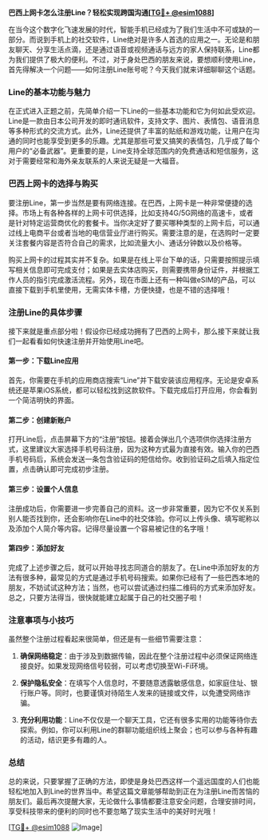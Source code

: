**巴西上网卡怎么注册Line？轻松实现跨国沟通[[TG💪+ @esim1088](https://t.me/s/esim1088)]**

在当今这个数字化飞速发展的时代，智能手机已经成为了我们生活中不可或缺的一部分。而说到手机上的社交软件，Line绝对是许多人首选的应用之一。无论是和朋友聊天、分享生活点滴，还是通过语音或视频通话与远方的家人保持联系，Line都为我们提供了极大的便利。不过，对于身处巴西的朋友来说，要想顺利使用Line，首先得解决一个问题——如何注册Line账号呢？今天我们就来详细聊聊这个话题。

### Line的基本功能与魅力

在正式进入正题之前，先简单介绍一下Line的一些基本功能和它为何如此受欢迎。Line是一款由日本公司开发的即时通讯软件，支持文字、图片、表情包、语音消息等多种形式的交流方式。此外，Line还提供了丰富的贴纸和游戏功能，让用户在沟通的同时也能享受到更多的乐趣。尤其是那些可爱又搞笑的表情包，几乎成了每个用户的“必备武器”。更重要的是，Line支持全球范围内的免费通话和短信服务，这对于需要经常和海外亲友联系的人来说无疑是一大福音。

### 巴西上网卡的选择与购买

要注册Line，第一步当然是要有网络连接。在巴西，上网卡是一种非常便捷的选择。市场上有各种各样的上网卡可供选择，比如支持4G/5G网络的高速卡，或者是针对特定运营商优化的套餐卡。当你决定好了要买哪种类型的上网卡后，可以通过线上电商平台或者当地的电信营业厅进行购买。需要注意的是，在选购时一定要关注套餐内容是否符合自己的需求，比如流量大小、通话分钟数以及价格等。

购买上网卡的过程其实并不复杂。如果是在线上平台下单的话，只需要按照提示填写相关信息即可完成支付；如果是去实体店购买，则需要携带身份证件，并根据工作人员的指引完成激活流程。另外，现在市面上还有一种叫做eSIM的产品，可以直接下载到手机里使用，无需实体卡槽，方便快捷，也是不错的选择哦！

### 注册Line的具体步骤

接下来就是重点部分啦！假设你已经成功拥有了巴西的上网卡，那么接下来就让我们一起看看如何快速注册并开始使用Line吧。

#### 第一步：下载Line应用

首先，你需要在手机的应用商店搜索“Line”并下载安装该应用程序。无论是安卓系统还是苹果iOS系统，都可以轻松找到这款软件。下载完成后打开应用，你会看到一个简洁明快的界面。

#### 第二步：创建新账户

打开Line后，点击屏幕下方的“注册”按钮。接着会弹出几个选项供你选择注册方式，这里建议大家选择手机号码注册，因为这种方式最为直接有效。输入你的巴西手机号码后，系统会发送一条包含验证码的短信给你。收到验证码之后填入指定位置，点击确认即可完成初步注册。

#### 第三步：设置个人信息

注册成功后，你需要进一步完善自己的资料。这一步非常重要，因为它不仅关系到别人能否找到你，还会影响你在Line中的社交体验。你可以上传头像、填写昵称以及添加个人简介等内容。记得尽量设置一个容易被记住的名字哦！

#### 第四步：添加好友

完成了上述步骤之后，就可以开始寻找志同道合的朋友了。在Line中添加好友的方法有很多种，最常见的方式是通过手机号码搜索。如果你已经有了一些巴西本地的朋友，不妨试试这种方法；当然，也可以尝试通过扫描二维码的方式来添加好友。总之，只要方法得当，很快就能建立起属于自己的社交圈子啦！

### 注意事项与小技巧

虽然整个注册过程看起来很简单，但还是有一些细节需要注意：

1. **确保网络稳定**：由于涉及到数据传输，因此在整个注册过程中必须保证网络连接良好。如果发现网络信号较弱，可以考虑切换至Wi-Fi环境。
   
2. **保护隐私安全**：在填写个人信息时，不要随意透露敏感信息，如家庭住址、银行账户等。同时，也要谨慎对待陌生人发来的链接或文件，以免遭受网络诈骗。

3. **充分利用功能**：Line不仅仅是一个聊天工具，它还有很多实用的功能等待你去探索。例如，你可以利用Line的群聊功能组织线上聚会；也可以参与各种有趣的活动，结识更多有趣的人。

### 总结

总的来说，只要掌握了正确的方法，即使是身处巴西这样一个遥远国度的人们也能轻松地加入到Line的世界当中。希望这篇文章能够帮助到正在为注册Line而苦恼的朋友们。最后再次提醒大家，无论做什么事情都要注意安全问题，合理安排时间，享受科技带来的便利的同时也不要忽略了现实生活中的美好时光哦！

[[TG💪+ @esim1088](https://t.me/s/esim1088) ![Image](https://i.postimg.cc/4NQfJmqS/Snipaste-2025-05-13-00-14-12.png)]